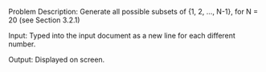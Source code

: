 Problem Description: Generate all possible subsets of {1, 2, ..., N-1}, for N = 20 (see Section 3.2.1)

Input: Typed into the input document as a new line for each different number.

Output: Displayed on screen.

